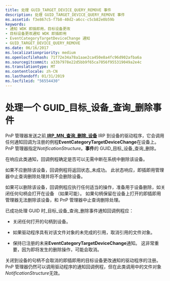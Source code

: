 ```yaml
---
title: 处理 GUID_TARGET_DEVICE_QUERY_REMOVE 事件
description: 处理 GUID_TARGET_DEVICE_QUERY_REMOVE 事件
ms.assetid: f3e867c5-f7b8-40d2-a6cc-c5cb82e0b59b
keywords:
- 通知 WDK 即插即用，目标设备更改
- 目标设备更改通知 WDK 即插即用
- EventCategoryTargetDeviceChange 通知
- GUID_TARGET_DEVICE_QUERY_REMOVE
ms.date: 06/16/2017
ms.localizationpriority: medium
ms.openlocfilehash: 71f72e34a78a1aae2ca450e8a4fc96d902afba6a
ms.sourcegitcommit: a33b7978e22d5bb9f65ca7056f955319049a2e4c
ms.translationtype: MT
ms.contentlocale: zh-CN
ms.lasthandoff: 01/31/2019
ms.locfileid: "56554430"
---
```

# <a name="handling-a-guidtargetdevicequeryremove-event"></a>处理一个 GUID\_目标\_设备\_查询\_删除事件





PnP 管理器发送之前[ **IRP\_MN\_查询\_删除\_设备**](https://msdn.microsoft.com/library/windows/hardware/ff551705) IRP 到设备的驱动程序，它会调用任何通知回调为注册的例程**EventCategoryTargetDeviceChange**在设备上。 PnP 管理器指定*NotificationStructure*。**事件**的 GUID\_目标\_设备\_查询\_删除。

在响应此类通知，回调例程确定是否可以无需中断在系统中删除该设备。

如果不应删除该设备，回调例程将返回状态\_未成功。 此状态响应，即插即用管理器中止查询删除处理并将不会删除设备。

如果可以删除该设备，回调例程应执行任何适当的操作，准备用于设备删除，如关闭任何句柄会打开在设备 （如果可能）。 如果句柄保留在设备上打开的即插即用管理器无法删除该设备，和 PnP 管理器中止查询删除处理。

已成功处理 GUID 时\_目标\_设备\_查询\_删除事件通知回调例程应：

-   关闭任何打开的句柄到设备。

-   如果驱动程序具有对该文件对象的未完成的引用，取消引用的文件对象。

-   保持已注册的未来**EventCategoryTargetDeviceChange**通知。 这非常重要，因为即将发生的删除操作，可能会取消。

关闭到设备的句柄不会取消的即插即用的目标设备更改通知的驱动程序的注册。 PnP 管理器仍然可以调用驱动程序的通知回调例程，但在此类调用中的文件对象*NotificationStructure*无效。

 

 




